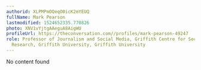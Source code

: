 ```yaml
---
authorid: XLPMPmOQeqO0icK2mYEUQ
fullName: Mark Pearson
lastmodified: 1524652335.770826
photo: XNV1vYjtgAAeguA8AigWU
profileUrl: https://theconversation.com//profiles/mark-pearson-49247
role: Professor of Journalism and Social Media, Griffith Centre for Social and Cultural
  Research, Griffith University, Griffith University
---
```

No content found